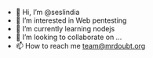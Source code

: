 - 👋 Hi, I’m @seslindia
- 👀 I’m interested in Web pentesting
- 🌱 I’m currently learning nodejs
- 💞️ I’m looking to collaborate on ...
- 📫 How to reach me team@mrdoubt.org

<!---
seslindia/seslindia is a ✨ special ✨ repository because its `README.md` (this file) appears on your GitHub profile.
You can click the Preview link to take a look at your changes.
--->
